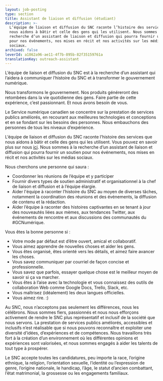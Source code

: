 ```yaml
---
layout: job-posting
type: section
title: Assistant de liaison et diffusion (étudiant)
description: >-
  L’équipe de liaison et diffusion du SNC raconte l’histoire des services que
  nous aidons à bâtir et celle des gens qui les utilisent. Nous sommes à la
  recherche d’un assistant de liaison et diffusion qui pourra fournir un soutien
  pour nos événements, nos mises en récit et nos activités sur les médias
  sociaux.
archived: false
leverId: a1862a96-ae11-4f7b-895b-82f35159761a
translationKey: outreach-assistant
---
```

L’équipe de liaison et diffusion du SNC est à la recherche d’un assistant qui l’aidera à communiquer l’histoire du SNC et à transformer le gouvernement numérique.

Nous transformons le gouvernement. Nos produits généreront des retombées dans la vie quotidienne des gens. Faire partie de cette expérience, c’est passionnant. Et nous avons besoin de vous.

Le Service numérique canadien se concentre sur la prestation de services publics améliorés, en recourant aux meilleures technologies et conceptions et en se fondant sur les besoins des personnes. Nous embauchons des personnes de tous les niveaux d’expérience.

L’équipe de liaison et diffusion du SNC raconte l’histoire des services que nous aidons à bâtir et celle des gens qui les utilisent. Vous pouvez en savoir plus sur nous [ici](https://numerique.canada.ca/). Nous sommes à la recherche d’un assistant de liaison et diffusion qui pourra fournir un soutien pour nos événements, nos mises en récit et nos activités sur les médias sociaux.

Nous cherchons une personne qui saura :

* Coordonner les réunions de l’équipe et y participer
* Fournir divers types de soutien administratif et organisationnel à la chef de liaison et diffusion et à l’équipe élargie.
* Aider l'équipe à raconter l’histoire du SNC au moyen de diverses tâches, notamment la coordination des réunions et des événements, la diffusion de contenu et la rédaction.
* Aider l’équipe à raconter des histoires captivantes en se tenant à jour des nouveautés liées aux mèmes, aux tendances Twitter, aux événements de rencontre et aux discussions des communautés du #GCNumérique.

Vous êtes la bonne personne si :

* Votre mode par défaut est d’être ouvert, amical et collaboratif.
* Vous aimez apprendre de nouvelles choses et aider les gens.
* Vous êtes organisé, êtes orienté vers les détails, et aimez faire avancer les choses.
* Vous savez communiquer par courriel de façon concise et professionnelle.
* Vous savez que parfois, essayer quelque chose est le meilleur moyen de savoir si ça va marcher.
* Vous êtes à l’aise avec la technologie et vous connaissez des outils de collaboration Web comme Google Docs, Trello, Slack, etc.
* Vous maîtrisez (idéalement) les deux langues officielles.
* Vous aimez rire. :)

Au SNC, nous n’acceptons pas seulement les différences, nous les célébrons.
Nous sommes fiers, passionnés et nous nous efforçons activement de rendre le SNC plus représentatif et inclusif de la société que nous servons. La prestation de services publics améliorés, accessibles et inclusifs n’est réalisable que si nous pouvons reconnaître et exploiter une diversité d’idées, d’expériences et de compétences. Nous travaillons très fort à la création d’un environnement où les différentes opinions et expériences sont valorisées, et nous sommes engagés à aider les talents de tout type à prospérer.

Le SNC accepte toutes les candidatures, peu importe la race, l’origine ethnique, la religion, l’orientation sexuelle, l’identité ou l’expression de genre, l’origine nationale, le handicap, l’âge, le statut d’ancien combattant, l’état matrimonial, la grossesse ou les engagements familiaux.
